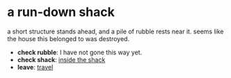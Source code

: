 # a run-down shack

a short structure stands ahead, and a pile of rubble rests near it. seems like the house this belonged to was destroyed.

- **check rubble**: I have not gone this way yet.
- **check shack**: [inside the shack](inside-the-shack-f3a6xw.md)
- **leave**: [travel](travel-travel.md)

